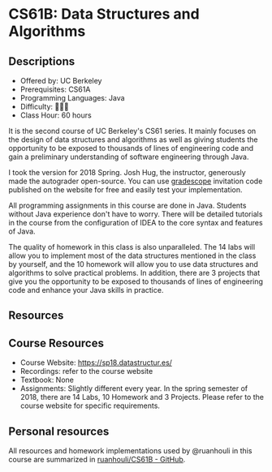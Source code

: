 # CS61B: Data Structures and Algorithms

## Descriptions

- Offered by: UC Berkeley
- Prerequisites: CS61A
- Programming Languages: Java
- Difficulty: 🌟🌟🌟
- Class Hour: 60 hours

It is the second course of UC Berkeley's CS61 series. It mainly focuses on the design of data structures and algorithms as well as giving students the opportunity to be exposed to thousands of lines of engineering code and gain a preliminary understanding of software engineering through Java.

I took the version for 2018 Spring. Josh Hug, the instructor, generously made the autograder open-source. You can use [gradescope](https://gradescope.com/) invitation code published on the website for free and easily test your implementation.

All programming assignments in this course are done in Java. Students without Java experience don't have to worry. There will be detailed tutorials in the course from the configuration of IDEA to the core syntax and features of Java.

The quality of homework in this class is also unparalleled. The 14 labs will allow you to implement most of the data structures mentioned in the class by yourself, and the 10 homework will allow you to use data structures and algorithms to solve practical problems.
In addition, there are 3 projects that give you the opportunity to be exposed to thousands of lines of engineering code and enhance your Java skills in practice.

## Resources
## Course Resources

- Course Website: <https://sp18.datastructur.es/>
- Recordings: refer to the course website
- Textbook: None
- Assignments: Slightly different every year. In the spring semester of 2018, there are 14 Labs, 10 Homework and 3 Projects. Please refer to the course website for specific requirements.

## Personal resources

All resources and homework implementations used by @ruanhouli in this course are summarized in [ruanhouli/CS61B - GitHub](https://github.com/ruanhouli/CS61B).
